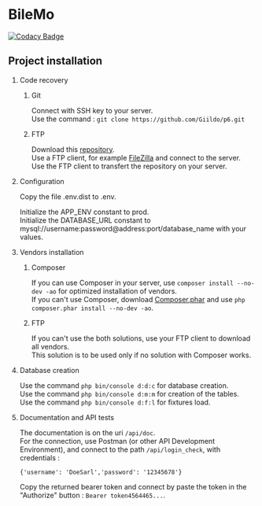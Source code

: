 # BileMo

[![Codacy Badge](https://api.codacy.com/project/badge/Grade/827e545901894999bb6d0ac791c23815)](https://www.codacy.com/app/Giildo/p7?utm_source=github.com&amp;utm_medium=referral&amp;utm_content=Giildo/p7&amp;utm_campaign=Badge_Grade)

## Project installation

1.  Code recovery

    1. Git

        Connect with SSH key to your server.  
        Use the command : `git clone https://github.com/Giildo/p6.git`

    1. FTP

        Download this [repository](https://github.com/Giildo/p7/archive/master.zip).  
        Use a FTP client, for example [FileZilla](https://filezilla-project.org/) and connect to the server.  
        Use the FTP client to transfert the repository on your server.

1. Configuration

    Copy the file .env.dist to .env.

    Initialize the APP_ENV constant to prod.  
    Initialize the DATABASE_URL constant to mysql://username:password@address:port/database_name with your values.

1. Vendors installation

    1. Composer

        If you can use Composer in your server, use `composer install --no-dev -ao` for optimized installation of vendors.  
        If you can't use Composer, download [Composer.phar](https://getcomposer.org/download/) and use `php composer.phar install --no-dev -ao`.

    1. FTP

        If you can't use the both solutions, use your FTP client to download all vendors.  
        This solution is to be used only if no solution with Composer works.

1. Database creation

    Use the command `php bin/console d:d:c` for database creation.  
    Use the command `php bin/console d:m:m` for creation of the tables.  
    Use the command `php bin/console d:f:l` for fixtures load.

1. Documentation and API tests

    The documentation is on the uri `/api/doc`.  
    For the connection, use Postman (or other API Development Environment), and connect to the path `/api/login_check`, with credentials :
    ```json5
    {'username': 'DoeSarl','password': '12345678'}
    ```
    Copy the returned bearer token and connect by paste the token in the "Authorize" button : `Bearer token4564465...`.